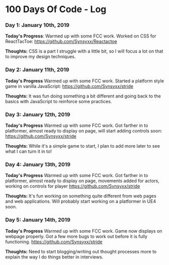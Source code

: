 # 100 Days Of Code - Log

### Day 1: January 10th, 2019 

**Today's Progress**: Warmed up with some FCC work. Worked on CSS for ReactTacToe: https://github.com/Synsyxx/Reactactoe

**Thoughts:** CSS is a part I struggle with a little bit, so I will focus a lot on that to improve my design techniques.

### Day 2: January 11th, 2019

**Today's Progress** Warmed up with some FCC work. Started a platform style game in vanilla JavaScript: https://github.com/Synsyxx/stride

**Thoughts:** It was fun doing something a bit different and going back to the basics with JavaScript to reinforce some practices.

### Day 3: January 12th, 2019

**Today's Progress** Warmed up with some FCC work. Got farther in to platformer, almost ready to display on page, will start adding controls soon: https://github.com/Synsyxx/stride

**Thoughts:** While it's a simple game to start, I plan to add more later to see what I can turn it in to!

### Day 4: January 13th, 2019

**Today's Progress** Warmed up with some FCC work. Got farther in to platformer, almost ready to display on page, movements added for actors, working on controls for player
https://github.com/Synsyxx/stride

**Thoughts:** It's fun working on something quite different from web pages and web applications. Will probably start working on a platformer in UE4 soon.

### Day 5: January 14th, 2019

**Today's Progress** Warmed up with some FCC work. Game now displays on webpage properly. Got a few more bugs to work out before it is fully functioning.
https://github.com/Synsyxx/stride

**Thoughts:** Need to start blogging/writing out thought processes more to explain the way I do things better in interviews.

